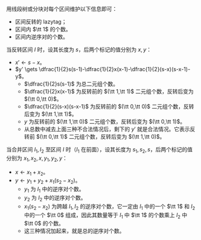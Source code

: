 用线段树或分块对每个区间维护以下信息即可：

- 区间反转的 lazytag；
- 区间内 $\tt 1$ 的个数。
- 区间内逆序对的个数。

当反转区间 $I$ 时，设其长度为 $s$，后两个标记的值分别为 $x,y$：

- $x' \gets s-x$。
- $y' \gets \dfrac{1}{2}s(s-1)-\dfrac{1}{2}x(x-1)-\dfrac{1}{2}(s-x)(s-x-1)-y$。
  - $\dfrac{1}{2}s(s-1)$ 为总二元组个数。
  - $\dfrac{1}{2}x(x-1)$ 为反转前的 $(\tt 1,\tt 1)$ 二元组个数，反转后变为 $(\tt 0,\tt 0)$。
  - $\dfrac{1}{2}(s-x)(s-x-1)$ 为反转前的 $(\tt 0,\tt 0)$ 二元组个数，反转后变为 $(\tt 1,\tt 1)$。
  - $y$ 为反转前的 $(\tt 1,\tt 0)$ 二元组个数，反转后变为 $(\tt 0,\tt 1)$。
  - 从总数中减去上面三种不合法情况后，剩下的 $y'$ 就是合法情况。它表示反转前 $(\tt 0,\tt 1)$ 二元组个数，反转后变为 $(\tt 1,\tt 0)$。

当合并区间 $I_1,I_2$ 至区间 $I$ 时（$I_1$ 在前面），设其长度为 $s_1,s_2,s$，后两个标记的值分别为 $x_1,x_2,x,y_1,y_2,y$：

- $x \gets x_1 + x_2$。
- $y \gets y_1 + y_2 + x_1(s_2 - x_2)$。
  - $y_1$ 为 $I_1$ 中的逆序对个数。
  - $y_2$ 为 $I_2$ 中的逆序对个数。
  - $x_1(s_2 - x_2)$ 为跨越 $I_1,I_2$ 的逆序对个数，它一定由 $I_1$ 中的一个 $\tt 1$ 和 $I_2$ 中的一个 $\tt 0$ 组成，因此其数量等于 $I_1$ 中 $\tt 1$ 的个数乘上 $I_2$ 中 $\tt 0$ 的个数。
  - 这三种情况加起来，就是总的逆序对个数。
